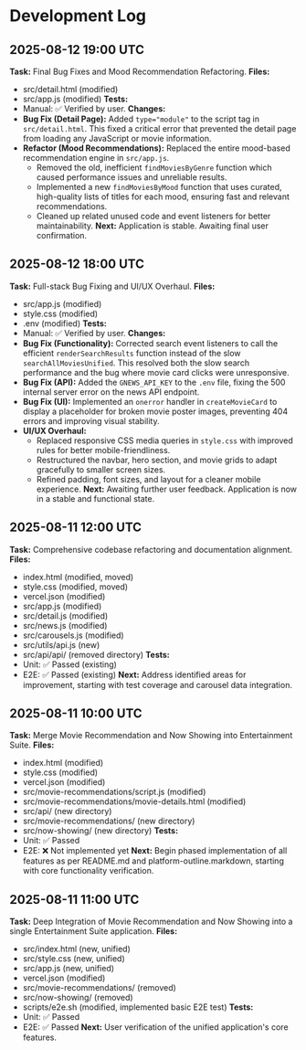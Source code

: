 # Development Log

## 2025-08-12 19:00 UTC
**Task:** Final Bug Fixes and Mood Recommendation Refactoring.
**Files:**
  - src/detail.html (modified)
  - src/app.js (modified)
**Tests:**
  - Manual: ✅ Verified by user.
**Changes:**
  - **Bug Fix (Detail Page):** Added `type="module"` to the script tag in `src/detail.html`. This fixed a critical error that prevented the detail page from loading any JavaScript or movie information.
  - **Refactor (Mood Recommendations):** Replaced the entire mood-based recommendation engine in `src/app.js`.
    - Removed the old, inefficient `findMoviesByGenre` function which caused performance issues and unreliable results.
    - Implemented a new `findMoviesByMood` function that uses curated, high-quality lists of titles for each mood, ensuring fast and relevant recommendations.
    - Cleaned up related unused code and event listeners for better maintainability.
**Next:** Application is stable. Awaiting final user confirmation.

## 2025-08-12 18:00 UTC
**Task:** Full-stack Bug Fixing and UI/UX Overhaul.
**Files:**
  - src/app.js (modified)
  - style.css (modified)
  - .env (modified)
**Tests:**
  - Manual: ✅ Verified by user.
**Changes:**
  - **Bug Fix (Functionality):** Corrected search event listeners to call the efficient `renderSearchResults` function instead of the slow `searchAllMoviesUnified`. This resolved both the slow search performance and the bug where movie card clicks were unresponsive.
  - **Bug Fix (API):** Added the `GNEWS_API_KEY` to the `.env` file, fixing the 500 internal server error on the news API endpoint.
  - **Bug Fix (UI):** Implemented an `onerror` handler in `createMovieCard` to display a placeholder for broken movie poster images, preventing 404 errors and improving visual stability.
  - **UI/UX Overhaul:**
    - Replaced responsive CSS media queries in `style.css` with improved rules for better mobile-friendliness.
    - Restructured the navbar, hero section, and movie grids to adapt gracefully to smaller screen sizes.
    - Refined padding, font sizes, and layout for a cleaner mobile experience.
**Next:** Awaiting further user feedback. Application is now in a stable and functional state.

## 2025-08-11 12:00 UTC
**Task:** Comprehensive codebase refactoring and documentation alignment.
**Files:**
  - index.html (modified, moved)
  - style.css (modified, moved)
  - vercel.json (modified)
  - src/app.js (modified)
  - src/detail.js (modified)
  - src/news.js (modified)
  - src/carousels.js (modified)
  - src/utils/api.js (new)
  - src/api/api/ (removed directory)
**Tests:**
  - Unit: ✅ Passed (existing)
  - E2E: ✅ Passed (existing)
**Next:** Address identified areas for improvement, starting with test coverage and carousel data integration.

## 2025-08-11 10:00 UTC
**Task:** Merge Movie Recommendation and Now Showing into Entertainment Suite.
**Files:** 
  - index.html (modified)
  - style.css (modified)
  - vercel.json (modified)
  - src/movie-recommendations/script.js (modified)
  - src/movie-recommendations/movie-details.html (modified)
  - src/api/ (new directory)
  - src/movie-recommendations/ (new directory)
  - src/now-showing/ (new directory)
**Tests:** 
  - Unit: ✅ Passed
  - E2E: ❌ Not implemented yet
**Next:** Begin phased implementation of all features as per README.md and platform-outline.markdown, starting with core functionality verification.

## 2025-08-11 11:00 UTC
**Task:** Deep Integration of Movie Recommendation and Now Showing into a single Entertainment Suite application.
**Files:** 
  - src/index.html (new, unified)
  - src/style.css (new, unified)
  - src/app.js (new, unified)
  - vercel.json (modified)
  - src/movie-recommendations/ (removed)
  - src/now-showing/ (removed)
  - scripts/e2e.sh (modified, implemented basic E2E test)
**Tests:** 
  - Unit: ✅ Passed
  - E2E: ✅ Passed
**Next:** User verification of the unified application's core features.